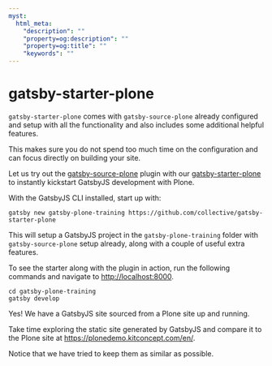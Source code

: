 ```yaml
---
myst:
  html_meta:
    "description": ""
    "property=og:description": ""
    "property=og:title": ""
    "keywords": ""
---
```


# gatsby-starter-plone

`gatsby-starter-plone` comes with `gatsby-source-plone` already configured and setup with all the functionality and also includes some additional helpful features.

This makes sure you do not spend too much time on the configuration and can focus directly on building your site.

Let us try out the [gatsby-source-plone](https://github.com/collective/gatsby-source-plone/) plugin with our [gatsby-starter-plone](https://github.com/collective/gatsby-starter-plone/) to instantly kickstart GatsbyJS development with Plone.

With the GatsbyJS CLI installed, start up with:

```shell
gatsby new gatsby-plone-training https://github.com/collective/gatsby-starter-plone
```

This will setup a GatsbyJS project in the `gatsby-plone-training` folder with `gatsby-source-plone` setup already, along with a couple of useful extra features.

To see the starter along with the plugin in action, run the following commands and navigate to <http://localhost:8000>.

```shell
cd gatsby-plone-training
gatsby develop
```

Yes! We have a GatsbyJS site sourced from a Plone site up and running.

Take time exploring the static site generated by GatsbyJS and compare it to the Plone site at <https://plonedemo.kitconcept.com/en/>.

Notice that we have tried to keep them as similar as possible.
